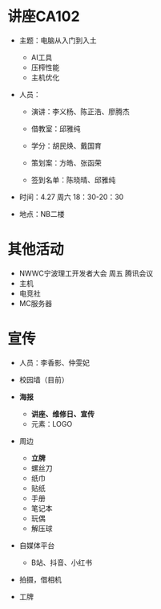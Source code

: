 # 讲座CA102

* 主题：电脑从入门到入土
  * AI工具
  * 压榨性能
  * 主机优化

* 人员：

  * 演讲：李义杨、陈正浩、廖腾杰

  * 借教室：邱雅纯
  * 学分：胡民焕、戴国育
  * 策划案：方皓、张函荣
  * 签到名单：陈晓晴、邱雅纯

* 时间：4.27 周六 18：30-20：30

* 地点：NB二楼

# 其他活动

* NWWC宁波理工开发者大会 周五 腾讯会议
* 主机
* 电竞社
* MC服务器

# 宣传

* 人员：李香影、仲雯妃

* 校园墙（目前）

* **海报**
  * **讲座、维修日、宣传**
  * 元素：LOGO
* 周边
  * **立牌**
  * 螺丝刀
  * 纸巾
  * 贴纸
  * 手册
  * 笔记本
  * 玩偶
  * 解压球

* 自媒体平台
  * B站、抖音、小红书

* 拍摄，借相机
* 工牌